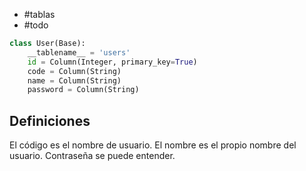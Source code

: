 - #tablas 
- #todo

```python
class User(Base):
    __tablename__ = 'users'
    id = Column(Integer, primary_key=True)
    code = Column(String)
    name = Column(String)
    password = Column(String)
```

## Definiciones

El código es el nombre de usuario.
El nombre es el propio nombre del usuario.
Contraseña se puede entender.